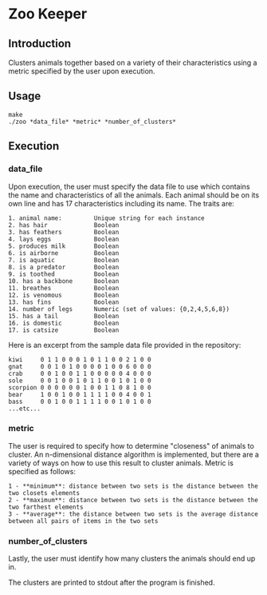 # Zoo Keeper

## Introduction
Clusters animals together based on a variety of their characteristics using a metric specified by the user upon execution.

## Usage
	make
	./zoo *data_file* *metric* *number_of_clusters*

## Execution
### data_file
Upon execution, the user must specify the data file to use which contains the name and characteristics of all the animals. Each animal should be on its own line and has 17 characteristics including its name. The traits are:

	1. animal name:			Unique string for each instance
	2. has hair	 			Boolean
	3. has feathers	 		Boolean
	4. lays eggs	 		Boolean
	5. produces milk		Boolean
	6. is airborne	 		Boolean
	7. is aquatic	 		Boolean
	8. is a predator		Boolean
	9. is toothed	 		Boolean
	10. has a backbone		Boolean
	11. breathes	 		Boolean
	12. is venomous	 		Boolean
	13. has fins	 		Boolean
	14. number of legs		Numeric (set of values: {0,2,4,5,6,8})
	15. has a tail	 		Boolean
	16. is domestic	 		Boolean
	17. is catsize	 		Boolean

Here is an excerpt from the sample data file provided in the repository:

	kiwi     0 1 1 0 0 0 1 0 1 1 0 0 2 1 0 0
	gnat     0 0 1 0 1 0 0 0 0 1 0 0 6 0 0 0
	crab     0 0 1 0 0 1 1 0 0 0 0 0 4 0 0 0
	sole     0 0 1 0 0 1 0 1 1 0 0 1 0 1 0 0
	scorpion 0 0 0 0 0 0 1 0 0 1 1 0 8 1 0 0
	bear     1 0 0 1 0 0 1 1 1 1 0 0 4 0 0 1
	bass     0 0 1 0 0 1 1 1 1 0 0 1 0 1 0 0
	...etc...

### metric
The user is required to specify how to determine "closeness" of animals to cluster. An n-dimensional distance algorithm is implemented, but there are a variety of ways on how to use this result to cluster animals. Metric is specified as follows:

	1 - **minimum**: distance between two sets is the distance between the two closets elements
	2 - **maximum**: distance between two sets is the distance between the two farthest elements
	3 - **average**: the distance between two sets is the average distance between all pairs of items in the two sets

### number_of_clusters
Lastly, the user must identify how many clusters the animals should end up in.

The clusters are printed to stdout after the program is finished.
